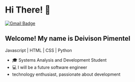 <h1>Hi There! 👋</h1>

[![Gmail Badge](https://img.shields.io/badge/-deivicampos205@gmail.com-6633cc?style=flat-square&logo=Gmail&logoColor=white&link=mailto:deivicampos205@gmail.com)](mailto:deivicampos205@gmail.com)


## Welcome! My name is Deivison Pimentel
 Javascript | HTML | CSS | Python 
- 🎓 Systems Analysis and Development Student
- 💻 I will be a future software engineer
-    technology enthusiast, passionate about development
  
